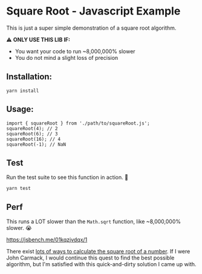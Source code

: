 # Square Root - Javascript Example

This is just a super simple demonstration of a square root algorithm.

:warning: **ONLY USE THIS LIB IF:**

- You want your code to run ~8,000,000% slower
- You do not mind a slight loss of precision
## Installation:

```
yarn install
```

## Usage:

```
import { squareRoot } from './path/to/squareRoot.js';
squareRoot(4); // 2
squareRoot(6); // 3
squareRoot(16); // 4
squareRoot(-1); // NaN
```

## Test

Run the test suite to see this function in action. 🦾

```
yarn test
```

## Perf

This runs a LOT slower than the `Math.sqrt` function, like ~8,000,000% slower. 😭

https://jsbench.me/01kqzjvdqx/1

There exist [lots of ways to calculate the square root of a number](https://en.wikipedia.org/wiki/Methods_of_computing_square_roots#Decimal_(base_10)).
If I were John Carmack, I would continue this quest to find the best possible algorithm, but I'm satisfied
with this quick-and-dirty solution I came up with.
